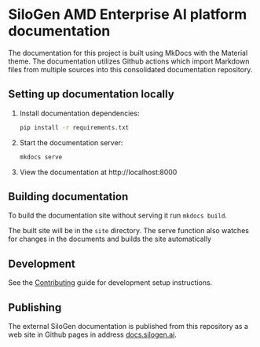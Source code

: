 # SiloGen AMD Enterprise AI platform documentation

The documentation for this project is built using MkDocs with the Material theme. The documentation utilizes Github actions which import Markdown files from multiple sources into this consolidated documentation repository.

## Setting up documentation locally

1. Install documentation dependencies:
   ```bash
   pip install -r requirements.txt
   ```

2. Start the documentation server:
   ```bash
   mkdocs serve
   ```

3. View the documentation at http://localhost:8000

## Building documentation

To build the documentation site without serving it run `mkdocs build`.

The built site will be in the `site` directory. The serve function also watches for changes in the documents and builds the site automatically

## Development

See the [Contributing](docs/contributing.md) guide for development setup instructions.

## Publishing

The external SiloGen documentation is published from this repository as a web site in Github pages in address [docs.silogen.ai](https://docs.silogen.ai).

